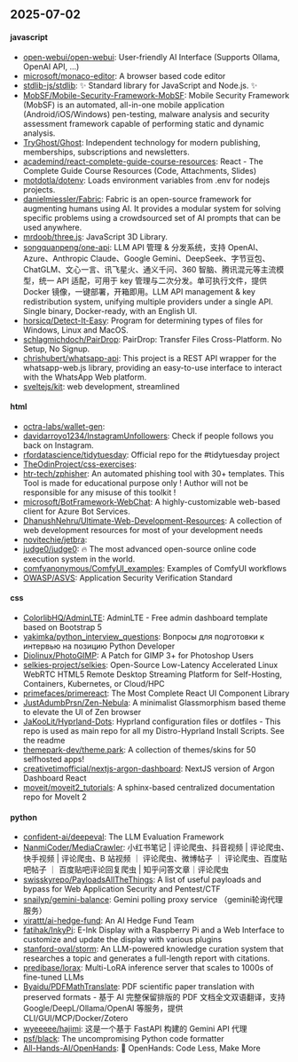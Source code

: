 ## 2025-07-02

#### javascript
* [open-webui/open-webui](https://github.com/open-webui/open-webui): User-friendly AI Interface (Supports Ollama, OpenAI API, ...)
* [microsoft/monaco-editor](https://github.com/microsoft/monaco-editor): A browser based code editor
* [stdlib-js/stdlib](https://github.com/stdlib-js/stdlib): ✨ Standard library for JavaScript and Node.js. ✨
* [MobSF/Mobile-Security-Framework-MobSF](https://github.com/MobSF/Mobile-Security-Framework-MobSF): Mobile Security Framework (MobSF) is an automated, all-in-one mobile application (Android/iOS/Windows) pen-testing, malware analysis and security assessment framework capable of performing static and dynamic analysis.
* [TryGhost/Ghost](https://github.com/TryGhost/Ghost): Independent technology for modern publishing, memberships, subscriptions and newsletters.
* [academind/react-complete-guide-course-resources](https://github.com/academind/react-complete-guide-course-resources): React - The Complete Guide Course Resources (Code, Attachments, Slides)
* [motdotla/dotenv](https://github.com/motdotla/dotenv): Loads environment variables from .env for nodejs projects.
* [danielmiessler/Fabric](https://github.com/danielmiessler/Fabric): Fabric is an open-source framework for augmenting humans using AI. It provides a modular system for solving specific problems using a crowdsourced set of AI prompts that can be used anywhere.
* [mrdoob/three.js](https://github.com/mrdoob/three.js): JavaScript 3D Library.
* [songquanpeng/one-api](https://github.com/songquanpeng/one-api): LLM API 管理 & 分发系统，支持 OpenAI、Azure、Anthropic Claude、Google Gemini、DeepSeek、字节豆包、ChatGLM、文心一言、讯飞星火、通义千问、360 智脑、腾讯混元等主流模型，统一 API 适配，可用于 key 管理与二次分发。单可执行文件，提供 Docker 镜像，一键部署，开箱即用。LLM API management & key redistribution system, unifying multiple providers under a single API. Single binary, Docker-ready, with an English UI.
* [horsicq/Detect-It-Easy](https://github.com/horsicq/Detect-It-Easy): Program for determining types of files for Windows, Linux and MacOS.
* [schlagmichdoch/PairDrop](https://github.com/schlagmichdoch/PairDrop): PairDrop: Transfer Files Cross-Platform. No Setup, No Signup.
* [chrishubert/whatsapp-api](https://github.com/chrishubert/whatsapp-api): This project is a REST API wrapper for the whatsapp-web.js library, providing an easy-to-use interface to interact with the WhatsApp Web platform.
* [sveltejs/kit](https://github.com/sveltejs/kit): web development, streamlined

#### html
* [octra-labs/wallet-gen](https://github.com/octra-labs/wallet-gen): 
* [davidarroyo1234/InstagramUnfollowers](https://github.com/davidarroyo1234/InstagramUnfollowers): Check if people follows you back on Instagram.
* [rfordatascience/tidytuesday](https://github.com/rfordatascience/tidytuesday): Official repo for the #tidytuesday project
* [TheOdinProject/css-exercises](https://github.com/TheOdinProject/css-exercises): 
* [htr-tech/zphisher](https://github.com/htr-tech/zphisher): An automated phishing tool with 30+ templates. This Tool is made for educational purpose only ! Author will not be responsible for any misuse of this toolkit !
* [microsoft/BotFramework-WebChat](https://github.com/microsoft/BotFramework-WebChat): A highly-customizable web-based client for Azure Bot Services.
* [DhanushNehru/Ultimate-Web-Development-Resources](https://github.com/DhanushNehru/Ultimate-Web-Development-Resources): A collection of web development resources for most of your development needs
* [novitechie/jetbra](https://github.com/novitechie/jetbra): 
* [judge0/judge0](https://github.com/judge0/judge0): 🔥 The most advanced open-source online code execution system in the world.
* [comfyanonymous/ComfyUI_examples](https://github.com/comfyanonymous/ComfyUI_examples): Examples of ComfyUI workflows
* [OWASP/ASVS](https://github.com/OWASP/ASVS): Application Security Verification Standard

#### css
* [ColorlibHQ/AdminLTE](https://github.com/ColorlibHQ/AdminLTE): AdminLTE - Free admin dashboard template based on Bootstrap 5
* [yakimka/python_interview_questions](https://github.com/yakimka/python_interview_questions): Вопросы для подготовки к интервью на позицию Python Developer
* [Diolinux/PhotoGIMP](https://github.com/Diolinux/PhotoGIMP): A Patch for GIMP 3+ for Photoshop Users
* [selkies-project/selkies](https://github.com/selkies-project/selkies): Open-Source Low-Latency Accelerated Linux WebRTC HTML5 Remote Desktop Streaming Platform for Self-Hosting, Containers, Kubernetes, or Cloud/HPC
* [primefaces/primereact](https://github.com/primefaces/primereact): The Most Complete React UI Component Library
* [JustAdumbPrsn/Zen-Nebula](https://github.com/JustAdumbPrsn/Zen-Nebula): A minimalist Glassmorphism based theme to elevate the UI of Zen browser
* [JaKooLit/Hyprland-Dots](https://github.com/JaKooLit/Hyprland-Dots): Hyprland configuration files or dotfiles - This repo is used as main repo for all my Distro-Hyprland Install Scripts. See the readme
* [themepark-dev/theme.park](https://github.com/themepark-dev/theme.park): A collection of themes/skins for 50 selfhosted apps!
* [creativetimofficial/nextjs-argon-dashboard](https://github.com/creativetimofficial/nextjs-argon-dashboard): NextJS version of Argon Dashboard React
* [moveit/moveit2_tutorials](https://github.com/moveit/moveit2_tutorials): A sphinx-based centralized documentation repo for MoveIt 2

#### python
* [confident-ai/deepeval](https://github.com/confident-ai/deepeval): The LLM Evaluation Framework
* [NanmiCoder/MediaCrawler](https://github.com/NanmiCoder/MediaCrawler): 小红书笔记 | 评论爬虫、抖音视频 | 评论爬虫、快手视频 | 评论爬虫、B 站视频 ｜ 评论爬虫、微博帖子 ｜ 评论爬虫、百度贴吧帖子 ｜ 百度贴吧评论回复爬虫 | 知乎问答文章｜评论爬虫
* [swisskyrepo/PayloadsAllTheThings](https://github.com/swisskyrepo/PayloadsAllTheThings): A list of useful payloads and bypass for Web Application Security and Pentest/CTF
* [snailyp/gemini-balance](https://github.com/snailyp/gemini-balance): Gemini polling proxy service （gemini轮询代理服务）
* [virattt/ai-hedge-fund](https://github.com/virattt/ai-hedge-fund): An AI Hedge Fund Team
* [fatihak/InkyPi](https://github.com/fatihak/InkyPi): E-Ink Display with a Raspberry Pi and a Web Interface to customize and update the display with various plugins
* [stanford-oval/storm](https://github.com/stanford-oval/storm): An LLM-powered knowledge curation system that researches a topic and generates a full-length report with citations.
* [predibase/lorax](https://github.com/predibase/lorax): Multi-LoRA inference server that scales to 1000s of fine-tuned LLMs
* [Byaidu/PDFMathTranslate](https://github.com/Byaidu/PDFMathTranslate): PDF scientific paper translation with preserved formats - 基于 AI 完整保留排版的 PDF 文档全文双语翻译，支持 Google/DeepL/Ollama/OpenAI 等服务，提供 CLI/GUI/MCP/Docker/Zotero
* [wyeeeee/hajimi](https://github.com/wyeeeee/hajimi): 这是一个基于 FastAPI 构建的 Gemini API 代理
* [psf/black](https://github.com/psf/black): The uncompromising Python code formatter
* [All-Hands-AI/OpenHands](https://github.com/All-Hands-AI/OpenHands): 🙌 OpenHands: Code Less, Make More
